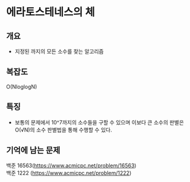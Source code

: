 # 에라토스테네스의 체

## 개요
* 지정된 까지의 모든 소수를 찾는 알고리즘

## 복잡도
O(NloglogN)

## 특징
* 보통의 문제에서 10^7까지의 소수들을 구할 수 있으며 이보다 큰 소수의 판별은 O(√N)의 소수 판별법을 통해 수행할 수 있다.

## 기억에 남는 문제
백준 16563(https://www.acmicpc.net/problem/16563)  
백준 1222 (https://www.acmicpc.net/problem/1222)
